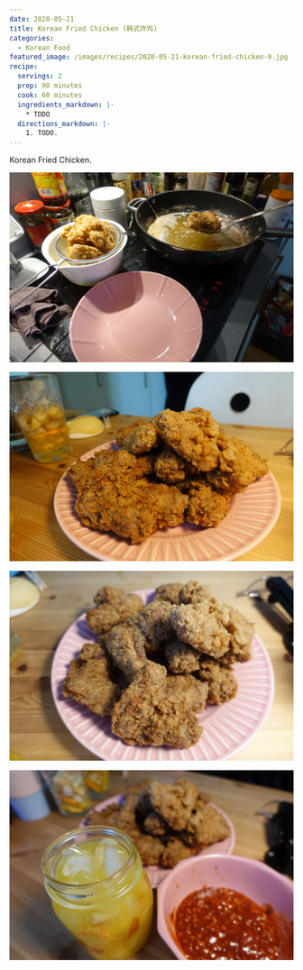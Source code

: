 ```yaml
---
date: 2020-05-21
title: Korean Fried Chicken (韩式炸鸡)
categories:
  - Korean Food
featured_image: /images/recipes/2020-05-21-korean-fried-chicken-0.jpg
recipe:
  servings: 2
  prep: 90 minutes
  cook: 60 minutes
  ingredients_markdown: |-
    * TODO
  directions_markdown: |-
    1. TODO.
---
```

Korean Fried Chicken.

![pic](/images/recipes/2020-05-21-korean-fried-chicken-1.jpg)

![pic](/images/recipes/2020-05-21-korean-fried-chicken-2.jpg)

![pic](/images/recipes/2020-05-21-korean-fried-chicken-3.jpg)

![pic](/images/recipes/2020-05-21-korean-fried-chicken-4.jpg)
